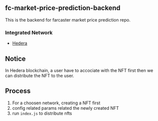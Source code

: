 ## fc-market-price-prediction-backend

This is the backend for farcaster market price prediction repo.

### Integrated Network

* [Hedera](https://hedera.com/)


## Notice

In Hedera blockchain, a user have to accociate with the NFT first then we can distribute the NFT to the user.


## Process

1. For a choosen network, creating a NFT first
2. config related params related the newly created NFT
3. run `index.js` to distribute nfts
